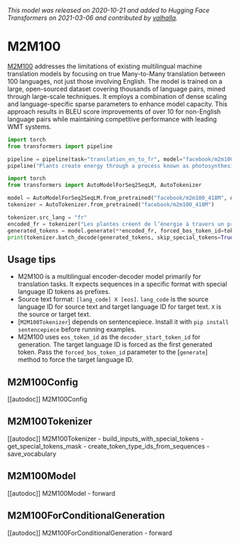 <!--Copyright 2020 The HuggingFace Team. All rights reserved.

Licensed under the Apache License, Version 2.0 (the "License"); you may not use this file except in compliance with
the License. You may obtain a copy of the License at

http://www.apache.org/licenses/LICENSE-2.0

Unless required by applicable law or agreed to in writing, software distributed under the License is distributed on
an "AS IS" BASIS, WITHOUT WARRANTIES OR CONDITIONS OF ANY KIND, either express or implied. See the License for the
specific language governing permissions and limitations under the License.

⚠️ Note that this file is in Markdown but contain specific syntax for our doc-builder (similar to MDX) that may not be
rendered properly in your Markdown viewer.

-->
*This model was released on 2020-10-21 and added to Hugging Face Transformers on 2021-03-06 and contributed by [valhalla](https://huggingface.co/valhalla).*

# M2M100

[M2M100](https://huggingface.co/papers/2010.11125) addresses the limitations of existing multilingual machine translation models by focusing on true Many-to-Many translation between 100 languages, not just those involving English. The model is trained on a large, open-sourced dataset covering thousands of language pairs, mined through large-scale techniques. It employs a combination of dense scaling and language-specific sparse parameters to enhance model capacity. This approach results in BLEU score improvements of over 10 for non-English language pairs while maintaining competitive performance with leading WMT systems.

<hfoptions id="usage">
<hfoption id="Pipeline">

```py
import torch
from transformers import pipeline

pipeline = pipeline(task="translation_en_to_fr", model="facebook/m2m100_418M", dtype="auto")
pipeline("Plants create energy through a process known as photosynthesis.")
```

</hfoption>
<hfoption id="AutoModel">

```py
import torch
from transformers import AutoModelForSeq2SeqLM, AutoTokenizer

model = AutoModelForSeq2SeqLM.from_pretrained("facebook/m2m100_418M", dtype="auto")
tokenizer = AutoTokenizer.from_pretrained("facebook/m2m100_418M")

tokenizer.src_lang = "fr"
encoded_fr = tokenizer("Les plantes créent de l’énergie à travers un processus connu sous le nom de photosynthèse.", return_tensors="pt")
generated_tokens = model.generate(**encoded_fr, forced_bos_token_id=tokenizer.get_lang_id("en"))
print(tokenizer.batch_decode(generated_tokens, skip_special_tokens=True))
```

</hfoption>
</hfoptions>

## Usage tips

- M2M100 is a multilingual encoder-decoder model primarily for translation tasks. It expects sequences in a specific format with special language ID tokens as prefixes.
- Source text format: `[lang_code] X [eos]`. `lang_code` is the source language ID for source text and target language ID for target text. `X` is the source or target text.
- [`M2M100Tokenizer`] depends on sentencepiece. Install it with `pip install sentencepiece` before running examples.
- M2M100 uses `eos_token_id` as the `decoder_start_token_id` for generation. The target language ID is forced as the first generated token. Pass the `forced_bos_token_id` parameter to the [`generate`] method to force the target language ID.

## M2M100Config

[[autodoc]] M2M100Config

## M2M100Tokenizer

[[autodoc]] M2M100Tokenizer
    - build_inputs_with_special_tokens
    - get_special_tokens_mask
    - create_token_type_ids_from_sequences
    - save_vocabulary

## M2M100Model

[[autodoc]] M2M100Model
    - forward

## M2M100ForConditionalGeneration

[[autodoc]] M2M100ForConditionalGeneration
    - forward
